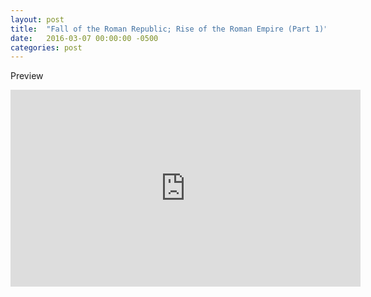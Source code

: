 ```yaml
---
layout: post
title:  "Fall of the Roman Republic; Rise of the Roman Empire (Part 1)"
date:   2016-03-07 00:00:00 -0500
categories: post
---
```

Preview

<iframe width="560" height="315" src="https://www.youtube.com/embed/fF6Hxxh7ZxE" frameborder="0" allowfullscreen></iframe>
